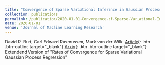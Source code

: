 ```yaml
---
title: "Convergence of Sparse Variational Inference in Gaussian Processes Regression"
collection: publications
permalink: /publication/2020-01-01-Convergence-of-Sparse-Variational-Inference-in-Gaussian-Processes-Regression
date: 2020-01-01
venue: 'Journal of Machine Learning Research'
---
```

David R. Burt,  Carl Edward Rasmussen,  Mark van der Wilk.
[Article](http://jmlr.org/papers/v21/19-1015.html){: .btn .btn-outline target="_blank"} [Arxiv](https://arxiv.org/abs/2008.00323){: .btn .btn-outline target="_blank"} Extendend Version of "Rates of Convergence for Sparse Variational Gaussian Process Regression"
